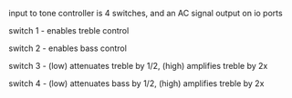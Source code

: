 input to tone controller is 4 switches, and an AC signal
output on io ports 


switch 1 - enables treble control


switch 2 -  enables bass control


switch 3 - (low) attenuates treble by 1/2, (high) amplifies treble by 2x


switch 4 - (low) attenuates bass by 1/2, (high) amplifies treble by 2x


